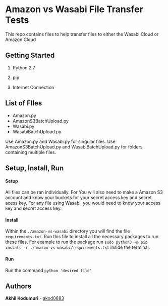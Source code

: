 # Amazon vs Wasabi File Transfer Tests
This repo contains files to help transfer files to either the Wasabi Cloud or Amazon Cloud

## Getting Started
1) Python 2.7

2) pip

3) Internet Connection

## List of FIles
- Amazon.py
- AmazonS3BatchUpload.py
- Wasabi.py
- WasabiBatchUpload.py

Use Amazon.py and Wasabi.py for singular files. Use AmazonS3BatchUpload.py and WasabiBatchUpload.py for folders containing multiple files. 

## Setup, Install, Run

#### Setup
All files can be ran individually. For You will also need to make a Amazon S3 account and know your buckets for your secret access key and secret acess key. For any file using Wasabi, you would need to know your access key and secret access key.

#### Install
Within the `./amazon-vs-wasabi` directory you will find the file `requirements.txt`. Run this file to install all the necessary packages to run these files.
For example to run the package run `sudo python3 -m pip install -r ./amazon-vs-wasabi/requirements.txt` inside the terminal.

#### Run
Run the command `python 'desired file'`

## Authors
**Akhil Kodumuri** - [akod0883](https://github.com/akod0883)
